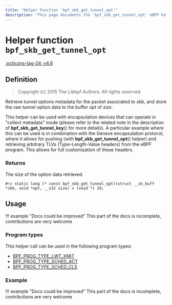 ```yaml
---
title: "Helper Function 'bpf_skb_get_tunnel_opt'"
description: "This page documents the 'bpf_skb_get_tunnel_opt' eBPF helper function, including its definition, usage, program types that can use it, and examples."
---
```

# Helper function `bpf_skb_get_tunnel_opt`

<!-- [FEATURE_TAG](bpf_skb_get_tunnel_opt) -->
[:octicons-tag-24: v4.6](https://github.com/torvalds/linux/commit/14ca0751c96f8d3d0f52e8ed3b3236f8b34d3460)
<!-- [/FEATURE_TAG] -->

## Definition

> Copyright (c) 2015 The Libbpf Authors. All rights reserved.


<!-- [HELPER_FUNC_DEF] -->
Retrieve tunnel options metadata for the packet associated to _skb_, and store the raw tunnel option data to the buffer _opt_ of _size_.

This helper can be used with encapsulation devices that can operate in "collect metadata" mode (please refer to the related note in the description of **bpf_skb_get_tunnel_key**() for more details). A particular example where this can be used is in combination with the Geneve encapsulation protocol, where it allows for pushing (with **bpf_skb_get_tunnel_opt**() helper) and retrieving arbitrary TLVs (Type-Length-Value headers) from the eBPF program. This allows for full customization of these headers.

### Returns

The size of the option data retrieved.

`#!c static long (* const bpf_skb_get_tunnel_opt)(struct __sk_buff *skb, void *opt, __u32 size) = (void *) 29;`
<!-- [/HELPER_FUNC_DEF] -->

## Usage

!!! example "Docs could be improved"
    This part of the docs is incomplete, contributions are very welcome

### Program types

This helper call can be used in the following program types:

<!-- DO NOT EDIT MANUALLY -->
<!-- [HELPER_FUNC_PROG_REF] -->
 * [BPF_PROG_TYPE_LWT_XMIT](../program-type/BPF_PROG_TYPE_LWT_XMIT.md)
 * [BPF_PROG_TYPE_SCHED_ACT](../program-type/BPF_PROG_TYPE_SCHED_ACT.md)
 * [BPF_PROG_TYPE_SCHED_CLS](../program-type/BPF_PROG_TYPE_SCHED_CLS.md)
<!-- [/HELPER_FUNC_PROG_REF] -->

### Example

!!! example "Docs could be improved"
    This part of the docs is incomplete, contributions are very welcome
